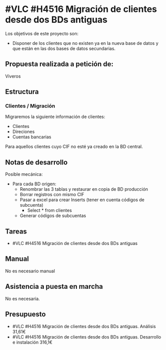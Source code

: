 # #VLC #H4516 Migración de clientes desde dos BDs antiguas

Los objetivos de este proyecto son:
+ Disponer de los clientes que no existen ya en la nueva base de datos y que están en las dos bases de datos secundarias.

## Propuesta realizada a petición de:
Viveros

## Estructura

### Clientes / Migración
Migraremos la siguiente información de clientes:

+ Clientes
+ Direciones
+ Cuentas bancarias

Para aquellos clientes cuyo CIF no esté ya creado en la BD central.


## Notas de desarrollo
Posible mecánica:
+ Para cada BD origen:
    + Renombrar las 3 tablas y restaurar en copia de BD producción 
    + Borrar registros con mismo CIF
    + Pasar a excel para crear Inserts (tener en cuenta códigos de subcuenta)
        + Select * from clientes
    + Generar códigos de subcuentas

## Tareas
* #VLC #H4516 Migración de clientes desde dos BDs antiguas

## Manual
No es necesario manual

## Asistencia a puesta en marcha
No es necesaria.

## Presupuesto
* #VLC #H4516 Migración de clientes desde dos BDs antiguas. Análisis 31,61€
* #VLC #H4516 Migración de clientes desde dos BDs antiguas. Desarrollo e instalación 316,1€
